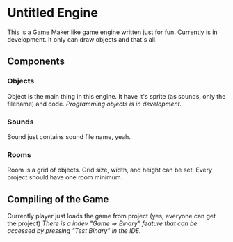# Untitled Engine
This is a Game Maker like game engine written just for fun.
Currently is in development. It only can draw objects and that's all.

## Components

### Objects
Object is the main thing in this engine.
It have it's sprite (as sounds, only the filename) and code.
*Programming objects is in development.*
### Sounds
Sound just contains sound file name, yeah.
### Rooms
Room is a grid of objects.
Grid size, width, and height can be set.
Every project should have one room minimum.

## Compiling of the Game
Currently player just loads the game from project (yes, everyone can get the project)
*There is a indev "Game => Binary" feature that can be accessed by pressing "Test Binary" in the IDE.*

